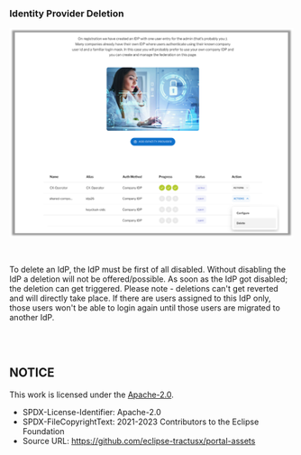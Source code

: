 ### Identity Provider Deletion

<p align="center">
<img width="786" alt="image" src="https://raw.githubusercontent.com/eclipse-tractusx/portal-assets/main/docs/static/delete-company-idp.png">
</p>

<br>

To delete an IdP, the IdP must be first of all disabled.
Without disabling the IdP a deletion will not be offered/possible.
As soon as the IdP got disabled; the deletion can get triggered. Please note - deletions can't get reverted and will directly take place.
If there are users assigned to this IdP only, those users won't be able to login again until those users are migrated to another IdP.

<br>
<br>

## NOTICE

This work is licensed under the [Apache-2.0](https://www.apache.org/licenses/LICENSE-2.0).

- SPDX-License-Identifier: Apache-2.0
- SPDX-FileCopyrightText: 2021-2023 Contributors to the Eclipse Foundation
- Source URL: https://github.com/eclipse-tractusx/portal-assets
